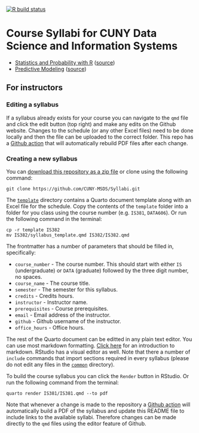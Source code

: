 
<!-- badges: start -->

[![R build
status](https://github.com/CUNY-MSDS/Syllabi/workflows/build-syllabi/badge.svg)](https://github.com/CUNY-MSDS/Syllabi/actions)
<!-- badges: end -->

# Course Syllabi for CUNY Data Science and Information Systems

- [Statistics and Probability with R](IS381/IS381.pdf)
  ([source](IS381/IS381.qmd))
- [Predictive Modeling](IS382/IS382.pdf) ([source](IS382/IS382.qmd))

## For instructors

### Editing a syllabus

If a syllabus already exists for your course you can navigate to the
`qmd` file and click the edit button (top right) and make any edits on
the Github website. Changes to the schedule (or any other Excel files)
need to be done locally and then the file can be uploaded to the correct
folder. This repo has a [Github
action](https://github.com/CUNY-MSDS/Syllabi/actions) that will
automatically rebuild PDF files after each change.

### Creating a new syllabus

You can [download this repository as a zip
file](https://github.com/CUNY-MSDS/Syllabi/archive/refs/heads/master.zip)
or clone using the following command:

``` console
git clone https://github.com/CUNY-MSDS/Syllabi.git
```

The [`template`](template/) directory contains a Quarto document
template along with an Excel file for the schedule. Copy the contents of
the `template` folder into a folder for you class using the course
number (e.g. `IS381`, `DATA606`). Or run the following command in the
terminal:

``` console
cp -r template IS382
mv IS382/syllabus_template.qmd IS382/IS382.qmd
```

The frontmatter has a number of parameters that should be filled in,
specifically:

- `course_number` - The course number. This should start with either
  `IS` (undergraduate) or `DATA` (graduate) followed by the three digit
  number, no spaces.
- `course_name` - The course title.
- `semester` - The semester for this syllabus.
- `credits` - Credits hours.
- `instructor` - Instructor name.
- `prerequisites` - Course prerequisites.
- `email` - Email address of the instructor.
- `github` - Github username of the instructor.
- `office_hours` - Office hours.

The rest of the Quarto document can be editted in any plain text editor.
You can use most markdown formatting. [Click
here](https://daringfireball.net/projects/markdown/basics) for an
introduction to markdown. RStudio has a visual editor as well. Note that
there a number of `include` commands that import sections required in
every syllabus (please do not edit any files in the [`common`](common/)
directory).

To build the course syllabus you can click the `Render` button in
RStudio. Or run the following command from the terminal:

``` console
quarto render IS381/IS381.qmd --to pdf
```

Note that whenever a change is made to the repository a [Github
action](https://github.com/CUNY-MSDS/Syllabi/actions) will automatically
build a PDF of the syllabus and update this README file to include links
to the available syllabi. Therefore changes can be made directly to the
`qmd` files using the editor feature of Github.
